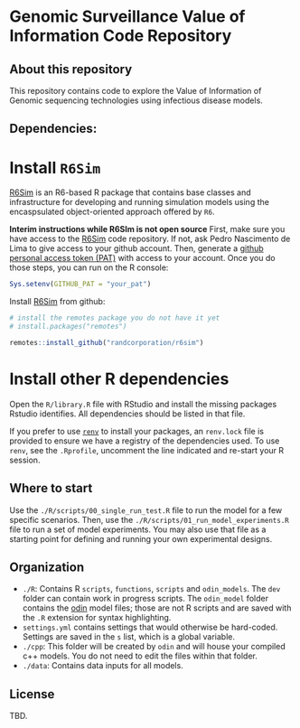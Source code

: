# Genomic Surveillance Value of Information Code Repository

## About this repository

This repository contains code to explore the Value of Information of Genomic sequencing technologies using infectious disease models.

## Dependencies:

# Install `R6Sim`

[R6Sim](https://github.com/randcorporation/R6Sim/) is an R6-based R package that contains base classes and infrastructure for developing and running simulation models using the encaspsulated object-oriented approach offered by `R6`.

**Interim instructions while R6SIm is not open source**
First, make sure you have access to the [R6Sim](https://github.com/randcorporation/R6Sim/) code repository. If not, ask Pedro Nascimento de Lima to give access to your github account. Then, generate a [github personal access token (PAT)](https://docs.github.com/en/authentication/keeping-your-account-and-data-secure/managing-your-personal-access-tokens) with access to your account. Once you do those steps, you can run on the R console:


```r
Sys.setenv(GITHUB_PAT = "your_pat")
```

Install [R6Sim](https://github.com/randcorporation/R6Sim/) from github:

```r
# install the remotes package you do not have it yet
# install.packages("remotes")

remotes::install_github("randcorporation/r6sim")

```

# Install other R dependencies

Open the `R/library.R` file with RStudio and install the missing packages Rstudio identifies. All dependencies should be listed in that file.

If you prefer to use [`renv`](https://rstudio.github.io/renv/articles/renv.html) to install your packages, an `renv.lock` file is provided to ensure we have a registry of the dependencies used. To use `renv`, see the `.Rprofile`, uncomment the line indicated and re-start your R session.

## Where to start

Use the `./R/scripts/00_single_run_test.R` file to run the model for a few specific scenarios. Then, use the `./R/scripts/01_run_model_experiments.R` file to run a set of model experiments. You may also use that file as a starting point for defining and running your own experimental designs.

## Organization

- `./R`: Contains R `scripts`, `functions`, `scripts` and `odin_models`. The `dev` folder can contain work in progress scripts. The `odin_model` folder contains the [odin](https://mrc-ide.github.io/odin/index.html) model files; those are not R scripts and are saved with the `.R` extension for syntax highlighting.
- `settings.yml` contains settings that would otherwise be hard-coded. Settings are saved in the `s` list, which is a global variable.
- `./cpp`: This folder will be created by `odin` and will house your compiled c++ models. You do not need to edit the files within that folder.
- `./data`: Contains data inputs for all models.

## License
TBD.
